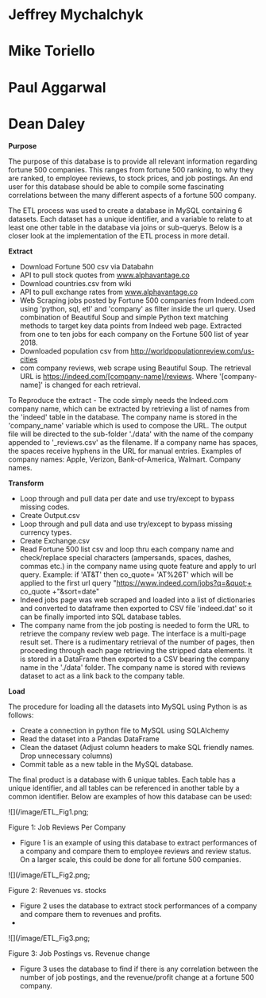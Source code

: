 # Jeffrey Mychalchyk
# Mike Toriello
# Paul Aggarwal
# Dean Daley

**Purpose**

The purpose of this database is to provide all relevant information regarding fortune 500 companies. This ranges from fortune 500 ranking, to why they are ranked, to employee reviews, to stock prices, and job postings. An end user for this database should be able to compile some fascinating correlations between the many different aspects of a fortune 500 company.

The ETL process was used to create a database in MySQL containing 6 datasets. Each dataset has a unique identifier, and a variable to relate to at least one other table in the database via joins or sub-querys. Below is a closer look at the implementation of the ETL process in more detail.



**Extract**

- Download Fortune 500 csv via Databahn
- API to pull stock quotes from www.alphavantage.co
- Download countries.csv from wiki
- API to pull exchange rates from www.alphavantage.co
- Web Scraping jobs posted by Fortune 500 companies from Indeed.com using &#39;python, sql, etl&#39; and &#39;company&#39; as filter inside the url query. Used combination of Beautiful Soup and simple Python text matching methods to target key data points from Indeed web page. Extracted from one to ten jobs for each company on the Fortune 500 list of year 2018.
- Downloaded population csv from http://worldpopulationreview.com/us-cities
- com company reviews, web scrape using Beautiful Soup.  The retrieval URL is https://indeed.com/[company-name]/reviews.  Where &#39;[company-name]&#39; is changed for each retrieval.

To Reproduce the extract - The code simply needs the Indeed.com company name, which can be extracted by retrieving a list of names from the &#39;indeed&#39; table in the database.  The company name is stored in the &#39;company\_name&#39; variable which is used to compose the URL.  The output file will be directed to the sub-folder &#39;./data&#39; with the name of the company appended to &#39;\_reviews.csv&#39; as the filename. If a company name has spaces, the spaces receive hyphens in the URL for manual entries. Examples of company names: Apple, Verizon, Bank-of-America, Walmart.  Company names.





**Transform**

- Loop through and pull data per date and use try/except to bypass missing codes.
- Create Output.csv
- Loop through and pull data and use try/except to bypass missing currency types.
- Create Exchange.csv
- Read Fortune 500 list csv and loop thru each company name and check/replace special characters (ampersands, spaces, dashes, commas etc.) in the company name using quote feature and apply to url query. Example: if &#39;AT&amp;T&#39; then co\_quote= &#39;AT%26T&#39; which will be applied to the first url query &quot;https://www.indeed.com/jobs?q=&quot;+ co\_quote +&quot;&amp;sort=date&quot;
- Indeed jobs page was web scraped and loaded into a list of dictionaries and converted to dataframe then exported to CSV file &#39;indeed.dat&#39; so it can be finally imported into SQL database tables.
- The company name from the job posting is needed to form the URL to retrieve the company review web page.  The interface is a multi-page result set.  There is a rudimentary retrieval of the number of pages, then proceeding through each page retrieving the stripped data elements.  It is stored in a DataFrame then exported to a CSV bearing the company name in the &#39;./data&#39; folder.  The company name is stored with reviews dataset to act as a link back to the company table.



**Load**

The procedure for loading all the datasets into MySQL using Python is as follows:

- Create a connection in python file to MySQL using SQLAlchemy
- Read the dataset into a Pandas DataFrame
- Clean the dataset (Adjust column headers to make SQL friendly names. Drop unnecessary columns)
- Commit table as a new table in the MySQL database.

The final product is a database with 6 unique tables. Each table has a unique identifier, and all tables can be referenced in another table by a common identifier. Below are examples of how this database can be used:

 ![](/image/ETL_Fig1.png;

Figure 1: Job Reviews Per Company

- Figure 1 is an example of using this database to extract performances of a company and compare them to employee reviews and review status. On a larger scale, this could be done for all fortune 500 companies.

 ![](/image/ETL_Fig2.png;

Figure 2: Revenues vs. stocks

- Figure 2 uses the database to extract stock performances of a company and compare them to revenues and profits.
-

 ![](/image/ETL_Fig3.png;

Figure 3: Job Postings vs. Revenue change

- Figure 3 uses the database to find if there is any correlation between the number of job postings, and the revenue/profit change at a fortune 500 company.
